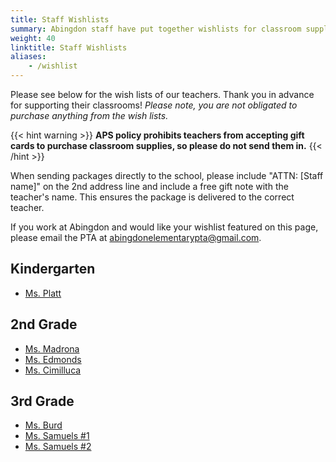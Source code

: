 ```yaml
--- 
title: Staff Wishlists
summary: Abingdon staff have put together wishlists for classroom supplies.
weight: 40
linktitle: Staff Wishlists
aliases:
    - /wishlist
---
```


Please see below for the wish lists of our teachers. Thank you in advance for supporting their classrooms! *Please note, you are not obligated to purchase anything from the wish lists.*

{{< hint warning >}}
**APS policy prohibits teachers from accepting gift cards to purchase classroom supplies, so please do not send them in.**
{{< /hint >}}

When sending packages directly to the school, please include "ATTN: [Staff name]" on the 2nd address line and include a free gift note with the teacher's name. This ensures the package is delivered to the correct teacher.

If you work at Abingdon and would like your wishlist featured on this page, please email the PTA at abingdonelementarypta@gmail.com.

## Kindergarten

- [Ms. Platt](https://www.amazon.com/hz/wishlist/ls/UW5CNNPMGAFB)

## 2nd Grade

- [Ms. Madrona](https://www.amazon.com/hz/wishlist/ls/1KBQWYUEJJWAY)
- [Ms. Edmonds](https://www.amazon.com/hz/wishlist/ls/3O3REUGA8ALYH)
- [Ms. Cimilluca](https://www.amazon.com/hz/wishlist/ls/1YHUOLUQWIQ6U)

## 3rd Grade

- [Ms. Burd](https://www.amazon.com/hz/wishlist/ls/3NHI49RVDQWDF)
- [Ms. Samuels #1](https://www.donorschoose.org/project/lets-work-together/6833716/)
- [Ms. Samuels #2](https://www.donorschoose.org/project/have-a-seat/6720204/)